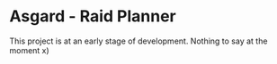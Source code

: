 Asgard - Raid Planner
========================

This project is at an early stage of development. Nothing to say at the moment x)